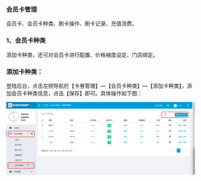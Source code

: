 ### 会员卡管理

会员卡、会员卡种类、刷卡操作、刷卡记录、充值消费。

### 1、会员卡种类

添加卡种类，还可对会员卡进行配置、价格梯度设定、门店绑定。

### 添加卡种类：

登陆后台，点击左侧导航栏【卡券管理】—【会员卡种类】—【添加卡种类】，添加会员卡种类信息，点击【保存】即可。具体操作如下图：

![](/assets/WeChat9c5c2bd35d5d4d48b4987199bc25232e.png)

